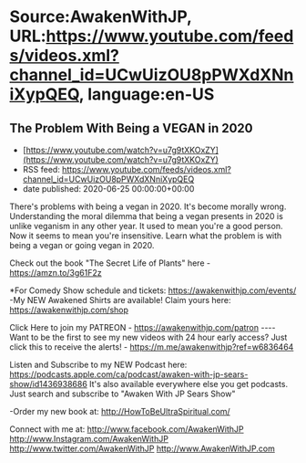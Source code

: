 # Source:AwakenWithJP, URL:https://www.youtube.com/feeds/videos.xml?channel_id=UCwUizOU8pPWXdXNniXypQEQ, language:en-US

## The Problem With Being a VEGAN in 2020
 - [https://www.youtube.com/watch?v=u7g9tXKOxZY](https://www.youtube.com/watch?v=u7g9tXKOxZY)
 - RSS feed: https://www.youtube.com/feeds/videos.xml?channel_id=UCwUizOU8pPWXdXNniXypQEQ
 - date published: 2020-06-25 00:00:00+00:00

There's problems with being a vegan in 2020. It's become morally wrong. Understanding the moral dilemma that being a vegan presents in 2020 is unlike veganism in any other year. It used to mean you're a good person. Now it seems to mean you're insensitive. Learn what the problem is with being a vegan or going vegan in 2020. 

Check out the book "The Secret Life of Plants" here - https://amzn.to/3g61F2z

*For Comedy Show schedule and tickets: https://awakenwithjp.com/events/
-My NEW Awakened Shirts are available! Claim yours here: https://awakenwithjp.com/shop

Click Here to join my PATREON - https://awakenwithjp.com/patron
---- Want to be the first to see my new videos with 24 hour early access? Just click this to receive the alerts! - https://m.me/awakenwithjp?ref=w6836464

Listen and Subscribe to my NEW Podcast here: 
https://podcasts.apple.com/ca/podcast/awaken-with-jp-sears-show/id1436938686
It's also available everywhere else you get podcasts. Just search and subscribe to "Awaken With JP Sears Show"

-Order my new book at: http://HowToBeUltraSpiritual.com/

Connect with me at: 
http://www.facebook.com/AwakenWithJP
http://www.Instagram.com/AwakenWithJP
http://www.twitter.com/AwakenWithJP
http://www.AwakenWithJP.com

